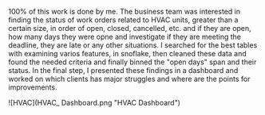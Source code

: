 100% of this work is done by me.
The business team was interested in finding the status of work orders related to HVAC units, greater than a certain size, in order of open, closed, cancelled, etc. and if they are open, how many days they were opne and investigate if they are meeting the deadline, they are late or any other situations.
I searched for the best tables with examining varios features, in snoflake, then cleaned these data and found the needed criteria and finally binned the "open days" span and their status.
In the final step, I presented these findings in a dashboard and worked on which clients has major struggles and where are the points for improvements.

![HVAC](HVAC_ Dashboard.png "HVAC Dashboard")
